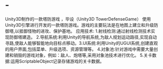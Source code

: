 # -
Unity3D制作的一款塔防游戏 ，毕设（Unity3D TowerDefenseGame）
使用Unity3D引擎进行开发的一款塔防游戏。游戏的主要玩法是在地图上建立和升级防御塔,以抵御怪物的进攻、保护基地。
应用技术:
1.射线检测:通过射线检测技术实现防御塔建造。
2.导航系统:利用Unity的导航系统,为敌人规划运动路径,实现自动寻路,使敌人能够智能地向目标点移动。3.UI系统:利用Unity的UGUI系统,创建直观的用户界面,包括菜单、升级选项、资源管理等。
4.对象池:针对游戏中需要大量创建和销毁的游戏对象，例如：敌人、炮塔等,采用对象池技术进行优化。
5.关卡数据:运用ScriptableObject记录存储游戏的关卡数据。
